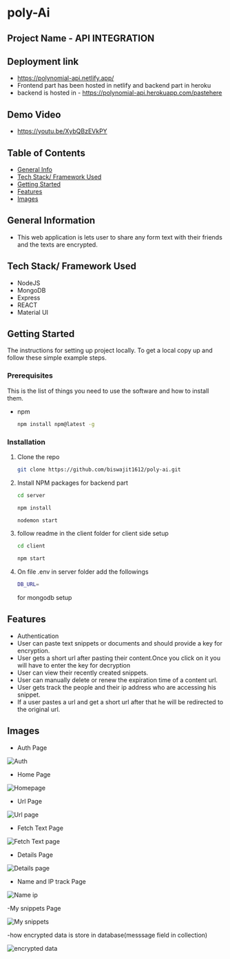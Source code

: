 # poly-Ai
## Project Name - API INTEGRATION

## Deployment link
- https://polynomial-api.netlify.app/
- Frontend part has been hosted in netlify and backend part in heroku
- backend is hosted in - https://polynomial-api.herokuapp.com/pastehere

## Demo Video

- https://youtu.be/XybQBzEVkPY

## Table of Contents

- [General Info](#general-information)
- [Tech Stack/ Framework Used](#tech-stack/-framework-used)
- [Getting Started](#Getting-Started)
- [Features](#features)
- [Images](#images)

## General Information

- This web application is lets user to share any form text with their friends and the texts are encrypted.

## Tech Stack/ Framework Used

- NodeJS
- MongoDB
- Express
- REACT
- Material UI

## Getting Started

The instructions for setting up project locally.
To get a local copy up and follow these simple example steps.

### Prerequisites

This is the list of things you need to use the software and how to install them.

- npm
  ```sh
  npm install npm@latest -g
  ```

### Installation

1. Clone the repo
   ```sh
   git clone https://github.com/biswajit1612/poly-ai.git
   ```
2. Install NPM packages for backend part

   ```sh
   cd server
   ```

   ```sh
   npm install
   ```

   ```sh
   nodemon start
   ```

3. follow readme in the client folder for client side setup

   ```sh
   cd client
   ```
   ```sh
   npm start
   ```

4. On file .env in server folder add the followings
   ```sh
   DB_URL=
   ```
   for mongodb setup

## Features
- Authentication
- User can paste text snippets or documents and should provide a key for encryption.
- User gets a short url after pasting their content.Once you click on it you will have to enter the key for decryption
- User can view their recently created snippets.
- User can manually delete or renew the expiration time of a content url.
- User gets track the people and their ip address who are accessing his snippet.
- If a user pastes a url and get a short url after that he will be redirected to the original url.

## Images

- Auth Page

![Auth](https://user-images.githubusercontent.com/66401984/154605250-1b9bf053-7155-4add-839f-bb2980d2df32.png)

- Home Page

![Homepage](https://user-images.githubusercontent.com/66401984/154605304-2a1ecd50-6a74-4f49-829d-2b8944840763.png)


- Url Page

![Url page](https://user-images.githubusercontent.com/66401984/154605354-d017d267-e046-4f06-b1c2-0bcc4f532eaa.png)

- Fetch Text Page

![Fetch Text page](https://user-images.githubusercontent.com/66401984/154605394-594fd55b-5517-45c9-a696-ab63d3e93158.png)

- Details Page

![Details page](https://user-images.githubusercontent.com/66401984/154605417-228124d0-9a21-481c-88ea-7ecf958a0086.png)

- Name and IP track Page

![Name ip](https://user-images.githubusercontent.com/66401984/154605508-250558f4-fb9b-4c1a-8047-ec5970446301.png)

-My snippets Page


![My snippets](https://user-images.githubusercontent.com/66401984/154605554-c9daaaf2-237d-46af-bf10-b201f67c3926.png)

-how encrypted data is store in database(messsage field in collection)

![encrypted data](https://user-images.githubusercontent.com/66401984/154615279-293f8d11-7b3e-445e-8bb4-ba51eb78e4c4.png)
